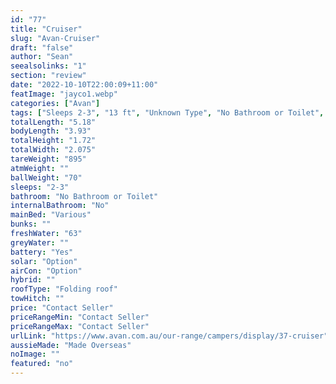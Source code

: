 ```yaml
---
id: "77"
title: "Cruiser"
slug: "Avan-Cruiser"
draft: "false"
author: "Sean"
seealsolinks: "1"
section: "review"
date: "2022-10-10T22:00:09+11:00"
featImage: "jayco1.webp"
categories: ["Avan"]
tags: ["Sleeps 2-3", "13 ft", "Unknown Type", "No Bathroom or Toilet", "Folding roof", "Price Unknown"]
totalLength: "5.18"
bodyLength: "3.93"
totalHeight: "1.72"
totalWidth: "2.075"
tareWeight: "895"
atmWeight: ""
ballWeight: "70"
sleeps: "2-3"
bathroom: "No Bathroom or Toilet"
internalBathroom: "No"
mainBed: "Various"
bunks: ""
freshWater: "63"
greyWater: ""
battery: "Yes"
solar: "Option"
airCon: "Option"
hybrid: ""
roofType: "Folding roof"
towHitch: ""
price: "Contact Seller"
priceRangeMin: "Contact Seller"
priceRangeMax: "Contact Seller"
urlLink: "https://www.avan.com.au/our-range/campers/display/37-cruiser"
aussieMade: "Made Overseas"
noImage: ""
featured: "no"
---
```

